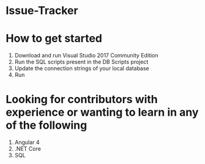 # Issue-Tracker

# How to get started
1. Download and run Visual Studio 2017 Community Edition
2. Run the SQL scripts present in the DB Scripts project
3. Update the connection strings of your local database
4. Run

# Looking for contributors with experience or wanting to learn in any of the following
1. Angular 4
2. .NET Core
3. SQL

